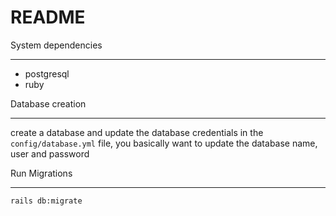 # README

System dependencies
___
- postgresql
- ruby

Database creation
___
create a database and update the database credentials in the `config/database.yml` file, 
you basically want to update the database name, user and password


Run Migrations
___
```shell
rails db:migrate
```